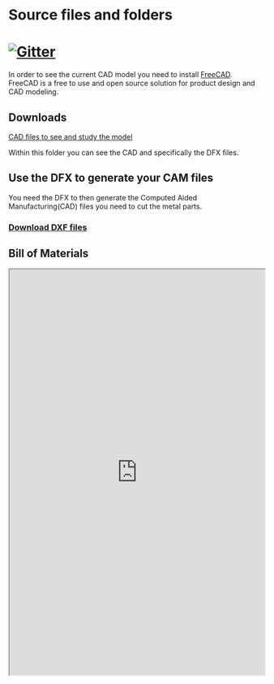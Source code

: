 # Source files and folders
# [![Gitter](https://badges.gitter.im/goscommons-github-io/Welcome.svg)](https://gitter.im/goscommons-github-io/Welcome?utm_source=badge&utm_medium=badge&utm_campaign=pr-badge)
In order to see the current CAD model you need to install [FreeCAD](https://www.freecadweb.org/). FreeCAD is a free to use and open source solution for product design and CAD modeling.

## Downloads

[CAD files to see and study the model](https://gitlab.com/go-commons/Grapples/-/archive/master/Grapples-master.zip)

Within this folder you can see the CAD and specifically the DFX files.

## Use the DFX to generate your CAM files
You need the DFX to then generate the Computed Aided Manufacturing(CAD) files you need to cut the metal parts.

### [Download DXF files](https://gitlab.com/go-commons/Grapples/-/archive/master/Grapples-master.zip)

## Bill of Materials
<iframe width="100%" height="800"src="https://docs.google.com/spreadsheets/d/e/2PACX-1vQ7IDzNNqQX5VPC6cVmsimdg6AGpc9-37PyTVs6MY-OzFqX_pU5EfJo--GRLtUgcD26sjtglExErMsk/pubhtml?widget=true&amp;headers=false"></iframe>
